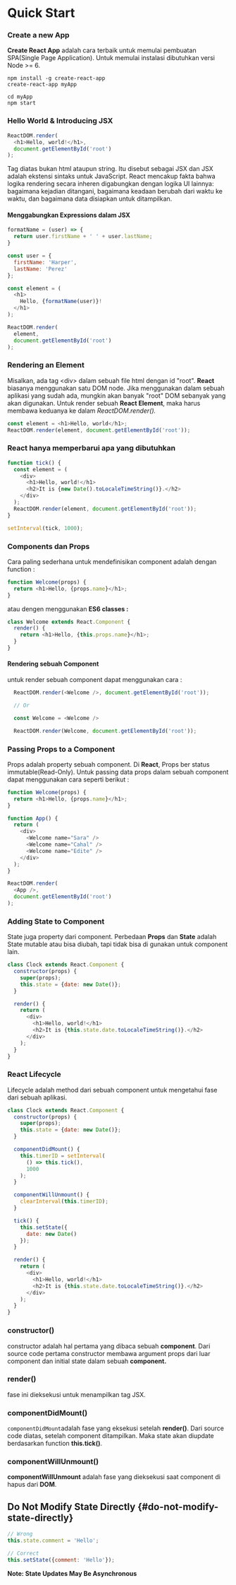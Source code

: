 # Quick Start

### Create a new App

**Create React App** adalah cara terbaik untuk memulai pembuatan SPA\(Single Page Application\). Untuk memulai instalasi dibutuhkan versi Node &gt;= 6.

```text
npm install -g create-react-app
create-react-app myApp

cd myApp
npm start
```

### Hello World & Introducing JSX

```javascript
ReactDOM.render(
  <h1>Hello, world!</h1>,
  document.getElementById('root')
);
```

Tag diatas bukan html ataupun string. Itu disebut sebagai JSX dan JSX adalah ekstensi sintaks untuk JavaScript. React mencakup fakta bahwa logika rendering secara inheren digabungkan dengan logika UI lainnya: bagaimana kejadian ditangani, bagaimana keadaan berubah dari waktu ke waktu, dan bagaimana data disiapkan untuk ditampilkan.

#### Menggabungkan Expressions dalam JSX

```javascript
formatName = (user) => {
  return user.firstName + ' ' + user.lastName;
}

const user = {
  firstName: 'Harper',
  lastName: 'Perez'
};

const element = (
  <h1>
    Hello, {formatName(user)}!
  </h1>
);

ReactDOM.render(
  element,
  document.getElementById('root')
);
```

### Rendering an Element

Misalkan, ada tag &lt;div&gt; dalam sebuah file html dengan id "root". **React** biasanya menggunakan satu DOM node. Jika menggunakan dalam sebuah aplikasi yang sudah ada, mungkin akan banyak "root" DOM sebanyak yang akan digunakan. Untuk render sebuah **React Element**, maka harus membawa keduanya ke dalam _ReactDOM.render\(\)._

```javascript
const element = <h1>Hello, world</h1>;
ReactDOM.render(element, document.getElementById('root'));
```

### React hanya memperbarui apa yang dibutuhkan

```javascript
function tick() {
  const element = (
    <div>
      <h1>Hello, world!</h1>
      <h2>It is {new Date().toLocaleTimeString()}.</h2>
    </div>
  );
  ReactDOM.render(element, document.getElementById('root'));
}

setInterval(tick, 1000);
```

### Components dan Props

Cara paling sederhana untuk mendefinisikan component adalah dengan function :

```javascript
function Welcome(props) {
  return <h1>Hello, {props.name}</h1>;
}
```

atau dengen menggunakan **ES6 classes :**

```javascript
class Welcome extends React.Component {
  render() {
    return <h1>Hello, {this.props.name}</h1>;
  }
}
```

#### Rendering sebuah Component

untuk render sebuah component dapat menggunakan cara :

```javascript
  ReactDOM.render(<Welcome />, document.getElementById('root'));

  // Or

  const Welcome = <Welcome />

  ReactDOM.render(Welcome, document.getElementById('root'));
```

### Passing Props to a Component

Props adalah property sebuah component. Di **React**, Props ber status immutable\(Read-Only\). Untuk passing data props dalam sebuah component dapat menggunakan cara seperti berikut :

```javascript
function Welcome(props) {
  return <h1>Hello, {props.name}</h1>;
}

function App() {
  return (
    <div>
      <Welcome name="Sara" />
      <Welcome name="Cahal" />
      <Welcome name="Edite" />
    </div>
  );
}

ReactDOM.render(
  <App />,
  document.getElementById('root')
);
```

### Adding State to Component

State juga property dari component. Perbedaan **Props** dan **State** adalah State mutable atau bisa diubah, tapi tidak bisa di gunakan untuk component lain.

```javascript
class Clock extends React.Component {
  constructor(props) {
    super(props);
    this.state = {date: new Date()};
  }

  render() {
    return (
      <div>
        <h1>Hello, world!</h1>
        <h2>It is {this.state.date.toLocaleTimeString()}.</h2>
      </div>
    );
  }
}
```

### React Lifecycle

Lifecycle adalah method dari sebuah component untuk mengetahui fase dari sebuah aplikasi.

```javascript
class Clock extends React.Component {
  constructor(props) {
    super(props);
    this.state = {date: new Date()};
  }

  componentDidMount() {
    this.timerID = setInterval(
      () => this.tick(),
      1000
    );
  }

  componentWillUnmount() {
    clearInterval(this.timerID);
  }

  tick() {
    this.setState({
      date: new Date()
    });
  }

  render() {
    return (
      <div>
        <h1>Hello, world!</h1>
        <h2>It is {this.state.date.toLocaleTimeString()}.</h2>
      </div>
    );
  }
}
```

### constructor\(\)

constructor adalah hal pertama yang dibaca sebuah **component**. Dari source code pertama constructor membawa argument props dari luar component dan initial state dalam sebuah **component.**

### render\(\)

fase ini dieksekusi untuk menampilkan tag JSX.

### componentDidMount\(\)

`componentDidMount`adalah fase yang eksekusi setelah **render\(\)**. Dari source code diatas, setelah component ditampilkan. Maka state akan diupdate berdasarkan function **this.tick\(\)**.

### componentWillUnmount\(\)

**componentWillUnmount** adalah fase yang dieksekusi saat component di hapus dari **DOM**.

## Do Not Modify State Directly {#do-not-modify-state-directly}

```javascript
// Wrong
this.state.comment = 'Hello';
```

```javascript
// Correct
this.setState({comment: 'Hello'});
```

**Note: State Updates May Be Asynchronous**

